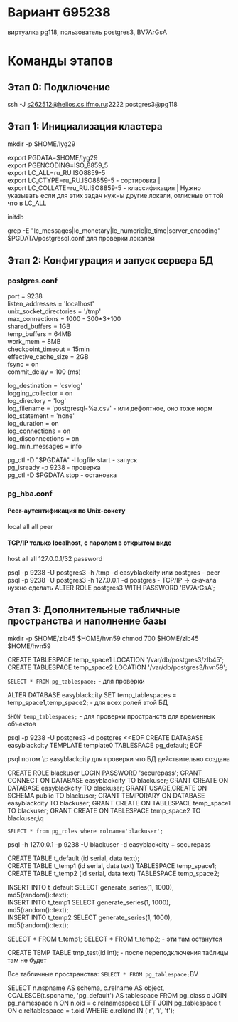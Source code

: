# Вариант 695238
виртуалка pg118, пользователь postgres3, BV7ArGsA

# Команды этапов

## Этап 0: Подключение

ssh -J s262512@helios.cs.ifmo.ru:2222 postgres3@pg118

## Этап 1: Инициализация кластера

mkdir -p $HOME/lyg29

export PGDATA=$HOME/lyg29  
export PGENCODING=ISO_8859_5  
export LC_ALL=ru_RU.ISO8859-5  
export LC_CTYPE=ru_RU.ISO8859-5 - сортировка		|  
export LC_COLLATE=ru_RU.ISO8859-5 - классификация	| Нужно указывать если для этих задач нужны другие локали, отлисные от той что в LC_ALL  

initdb

grep -E "lc_messages|lc_monetary|lc_numeric|lc_time|server_encoding" $PGDATA/postgresql.conf для проверки локалей


## Этап 2: Конфигурация и запуск сервера БД

### postgres.conf

port = 9238  
listen_addresses = 'localhost'  
unix_socket_directories = '/tmp'  
max_connections = 1000 - 300*3+100                
shared_buffers = 1GB                   
temp_buffers = 64MB  
work_mem = 8MB  
checkpoint_timeout = 15min  
effective_cache_size = 2GB           
fsync = on  
commit_delay = 100 (ms)  

log_destination = 'csvlog'  
logging_collector = on  
log_directory = 'log'  
log_filename = 'postgresql-%a.csv' - или дефолтное, оно тоже норм  
log_statement = 'none'  
log_duration = on  
log_connections = on  
log_disconnections = on  
log_min_messages = info  

pg_ctl -D "$PGDATA" -l logfile start - запуск  
pg_isready -p 9238 - проверка  
pg_ctl -D $PGDATA stop - остановка  

### pg_hba.conf

#### Peer-аутентификация по Unix-сокету
local   all             all                                     peer

#### TCP/IP только localhost, с паролем в открытом виде
host    all             all             127.0.0.1/32            password

psql -p 9238 -U postgres3 -h /tmp -d easyblackcity или postgres - peer  
psql -p 9238 -U postgres3 -h 127.0.0.1 -d postgres - TCP/IP -> сначала нужно сделать ALTER ROLE postgres3 WITH PASSWORD 'BV7ArGsA';


## Этап 3: Дополнительные табличные пространства и наполнение базы

mkdir -p $HOME/zlb45 $HOME/hvn59
chmod 700 $HOME/zlb45 $HOME/hvn59

CREATE TABLESPACE temp_space1 LOCATION '/var/db/postgres3/zlb45'; CREATE TABLESPACE temp_space2 LOCATION '/var/db/postgres3/hvn59';

`SELECT * FROM pg_tablespace;` - для проверки

ALTER DATABASE easyblackcity SET temp_tablespaces = temp_space1,temp_space2; - для всех ролей этой БД

`SHOW temp_tablespaces;` - для проверки пространств для временных объектов


psql -p 9238 -U postgres3 -d postgres <<EOF
CREATE DATABASE easyblackcity TEMPLATE template0 TABLESPACE pg_default;
EOF

psql потом \c easyblackcity для проверки что БД действительно создана

CREATE ROLE blackuser LOGIN PASSWORD 'securepass';
GRANT CONNECT ON DATABASE easyblackcity TO blackuser;
GRANT CREATE ON DATABASE easyblackcity TO blackuser;
GRANT USAGE,CREATE ON SCHEMA public TO blackuser;
GRANT TEMPORARY ON DATABASE easyblackcity TO blackuser;
GRANT CREATE ON TABLESPACE temp_space1 TO blackuser;
GRANT CREATE ON TABLESPACE temp_space2 TO blackuser;\q

`SELECT * from pg_roles where rolname='blackuser';`

psql -h 127.0.0.1 -p 9238 -U blackuser -d easyblackcity + securepass

CREATE TABLE t_default (id serial, data text);  
CREATE TABLE t_temp1 (id serial, data text) TABLESPACE temp_space1;  
CREATE TABLE t_temp2 (id serial, data text) TABLESPACE temp_space2;  

INSERT INTO t_default SELECT generate_series(1, 1000), md5(random()::text);  
INSERT INTO t_temp1 SELECT generate_series(1, 1000), md5(random()::text);  
INSERT INTO t_temp2 SELECT generate_series(1, 1000), md5(random()::text);  

SELECT * FROM t_temp1;
SELECT * FROM t_temp2; - эти там останутся 

CREATE TEMP TABLE tmp_test(id int); - после переподключения таблицы там не будет


Все табличные пространства:  `SELECT * FROM pg_tablespace;`BV

SELECT n.nspname AS schema, c.relname AS object, COALESCE(t.spcname, 'pg_default') AS tablespace FROM pg_class c JOIN pg_namespace n ON n.oid = c.relnamespace LEFT JOIN pg_tablespace t ON c.reltablespace = t.oid WHERE c.relkind IN ('r', 'i', 't');
